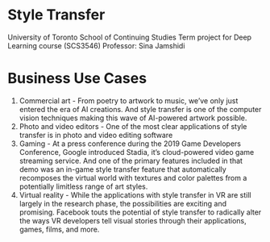 # Style Transfer

University of Toronto School of Continuing Studies 
Term project for Deep Learning course (SCS3546)
Professor: Sina Jamshidi

# Business Use Cases
1) Commercial art -  From poetry to artwork to music, we’ve only just entered the era of AI creations. And style transfer is one of the computer vision techniques making this wave of AI-powered artwork possible.
2) Photo and video editors - One of the most clear applications of style transfer is in photo and video editing software
3) Gaming - At a press conference during the 2019 Game Developers Conference, Google introduced Stadia, it’s cloud-powered video game streaming service. And one of the primary features included in that demo was an in-game style transfer feature that automatically recomposes the virtual world with textures and color palettes from a potentially limitless range of art styles.
4) Virtual reality - While the applications with style transfer in VR are still largely in the research phase, the possibilities are exciting and promising. Facebook touts the potential of style transfer to radically alter the ways VR developers tell visual stories through their applications, games, films, and more.
